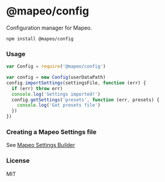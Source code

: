 # @mapeo/config

Configuration manager for Mapeo.

```
npm install @mapeo/config
```

### Usage

```js
var Config = require('@mapeo/config')

var config = new Config(userDataPath)
config.importSettings(settingsFile, function (err) {
  if (err) throw err)
  console.log('Settings imported!')
  config.getSettings('presets', function (err, presets) {
    console.log('Got presets file')
  })
})
```

### Creating a Mapeo Settings file

See [Mapeo Settings Builder](https://github.com/digidem/mapeo-settings-builder)

### License

MIT
